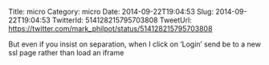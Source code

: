 Title: micro
Category: micro
Date: 2014-09-22T19:04:53
Slug: 2014-09-22T19:04:53
TwitterId: 514128215795703808
TweetUrl: https://twitter.com/mark_philpot/status/514128215795703808

But even if you insist on separation, when I click on ‘Login’ send be to a new ssl page rather than load an iframe